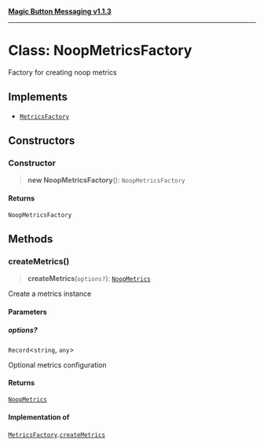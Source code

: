 [**Magic Button Messaging v1.1.3**](../README.md)

***

# Class: NoopMetricsFactory

Factory for creating noop metrics

## Implements

- [`MetricsFactory`](../interfaces/MetricsFactory.md)

## Constructors

### Constructor

> **new NoopMetricsFactory**(): `NoopMetricsFactory`

#### Returns

`NoopMetricsFactory`

## Methods

### createMetrics()

> **createMetrics**(`options?`): [`NoopMetrics`](NoopMetrics.md)

Create a metrics instance

#### Parameters

##### options?

`Record`\<`string`, `any`\>

Optional metrics configuration

#### Returns

[`NoopMetrics`](NoopMetrics.md)

#### Implementation of

[`MetricsFactory`](../interfaces/MetricsFactory.md).[`createMetrics`](../interfaces/MetricsFactory.md#createmetrics)
